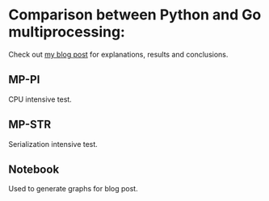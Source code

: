

# Comparison between Python and Go multiprocessing:

Check out [my blog post](https://codevsevil.xyz/posts/mp-py-go/) for explanations, results and conclusions.

## MP-PI

CPU intensive test.

## MP-STR

Serialization intensive test.

## Notebook

Used to generate graphs for blog post.
